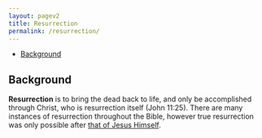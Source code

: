 ```yaml
---
layout: pagev2
title: Resurrection
permalink: /resurrection/
---
```

- [Background](#background)

## Background

**Resurrection** is to bring the dead back to life, and only be accomplished through Christ, who is resurrection itself (John 11:25). There are many instances of resurrection throughout the Bible, however true resurrection was only possible after [that of Jesus Himself](../christ_resurrection). 